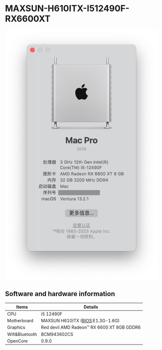 # MAXSUN-H610ITX-I512490F-RX6600XT

![img](https://github.com/at-ease/MAXSUN-H610ITX-I512490F-RX6600XT/blob/main/img.png)

## Software and hardware information

Items | Details
---- | ---
CPU | i5 12490F
Motherboard |  MAXSUN H610ITX ([BIOS](https://download.maxsun.com.cn:8443/mb/bios/MS-TZZH610ITX2.5G/MSTZZH610ITX25G13.RAR):E1.3G-1.6G)
Graphics | Red devil AMD Radeon™ RX 6600 XT 8GB GDDR6
Wifi&Bluetooth |  BCM943602CS
OpenCore | 0.9.0
